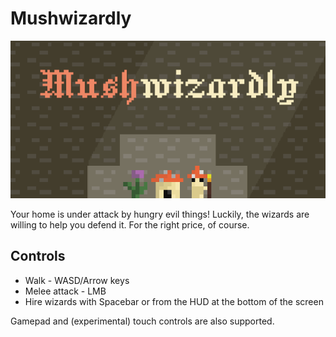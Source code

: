 # Mushwizardly

![banner](media/github_preview.png)

Your home is under attack by hungry evil things! Luckily, the wizards are willing to help you defend it. For the right price, of course.

## Controls

- Walk - WASD/Arrow keys
- Melee attack - LMB
- Hire wizards with Spacebar or from the HUD at the bottom of the screen

Gamepad and (experimental) touch controls are also supported.
